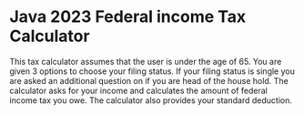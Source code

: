 # Java 2023 Federal income Tax Calculator

This tax calculator assumes that the user is under the age of 65. You are given 3 options to choose your filing status. 
If your filing status is single you are asked an additional question on if you are head of the house hold. 
The calculator asks for your income and calculates the amount of federal income tax you owe. The calculator also provides your standard deduction.
